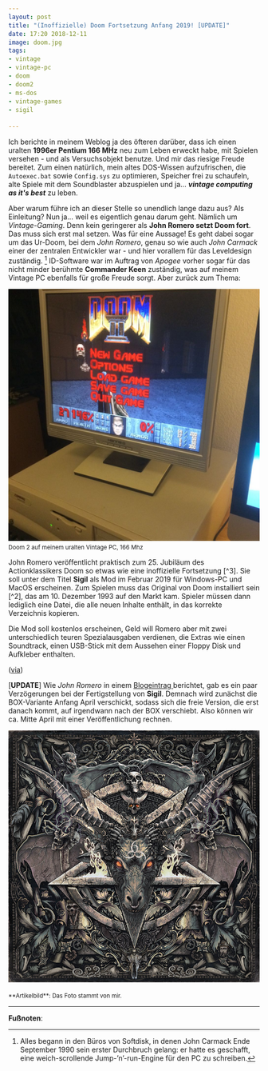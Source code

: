 ```yaml
---
layout: post
title: "(Inoffizielle) Doom Fortsetzung Anfang 2019! [UPDATE]"
date: 17:20 2018-12-11
image: doom.jpg
tags:
- vintage
- vintage-pc
- doom
- doom2
- ms-dos
- vintage-games
- sigil

---
```

Ich berichte in meinem Weblog ja des öfteren darüber, dass ich einen uralten **1996er Pentium 166 MHz** neu zum Leben erweckt habe, mit Spielen versehen - und als Versuchsobjekt benutze. Und mir das riesige Freude bereitet. Zum einen natürlich, mein altes DOS-Wissen aufzufrischen, die <code>Autoexec.bat</code> sowie <code>Config.sys</code> zu optimieren, Speicher frei zu schaufeln, alte Spiele mit dem Soundblaster abzuspielen und ja… **_vintage computing as it's best_** zu leben. <!--more-->

Aber warum führe ich an dieser Stelle so unendlich lange dazu aus? Als Einleitung? Nun ja… weil es eigentlich genau darum geht. Nämlich um _Vintage-Gaming_. Denn kein geringerer als **John Romero setzt Doom fort**. Das muss sich erst mal setzen. Was für eine Aussage! Es geht dabei sogar um das Ur-Doom, bei dem _John Romero_, genau so wie auch _John Carmack_ einer der zentralen Entwickler war - und hier vorallem für das Leveldesign zuständig. [^1] ID-Software war im Auftrag von _Apogee_ vorher sogar für das nicht minder berühmte **Commander Keen** zuständig, was auf meinem Vintage PC ebenfalls für große Freude sorgt. Aber zurück zum Thema:

![Doom 2 Vintage PC](/assets/2018/doom-vintage1.jpg)
<small>Doom 2 auf meinem uralten Vintage PC, 166 Mhz</small>

John Romero veröffentlicht praktisch zum 25. Jubiläum des Actionklassikers Doom so etwas wie eine inoffizielle Fortsetzung \[^3\]. Sie soll unter dem Titel **Sigil** als Mod im Februar 2019 für Windows-PC und MacOS erscheinen. Zum Spielen muss das Original von Doom installiert sein \[^2\], das am 10. Dezember 1993 auf den Markt kam. Spieler müssen dann lediglich eine Datei, die alle neuen Inhalte enthält, in das korrekte Verzeichnis kopieren.

Die Mod soll kostenlos erscheinen, Geld will Romero aber mit zwei unterschiedlich teuren Spezialausgaben verdienen, die Extras wie einen Soundtrack, einen USB-Stick mit dem Aussehen einer Floppy Disk und Aufkleber enthalten.

([via](https://www.golem.de/news/sigil-john-romero-setzt-doom-fort-1812-138179.html))

\[**UPDATE**\] Wie _John Romero_ in einem [Blogeintrag ](https://rome.ro/news/2019/2/16/sigil-update) berichtet, gab es ein paar Verzögerungen bei der Fertigstellung von **Sigil**. Demnach wird zunächst die BOX-Variante Anfang April verschickt, sodass sich die freie Version, die erst danach kommt, auf irgendwann nach der BOX verschiebt. Also können wir ca. Mitte April mit einer Veröffentlichung rechnen.

![](/content/images/sigil.jpg)

<small>
**Artikelbild**: Das Foto stammt von mir.
</small>

***

**Fußnoten**:

[^1]: Alles begann in den Büros von Softdisk, in denen John Carmack Ende September 1990 sein erster Durchbruch gelang: er hatte es geschafft, eine weich-scrollende Jump-’n’-run-Engine für den PC zu schreiben.
[^2]: Wie in meinem Foto ersichtlich, allerdings besitze ich nur Doom 2, ich weiß nicht ob dafür das Original von Doom 1 von Nöten ist. BTW habe ich scheinbar _noch_ _nie_ Doom 1 gespielt.
[^3]: Darüber schreibt er in [seinem Blog](https://www.romerogames.ie/sigil/), indem er ein Interview mit sich selber geführt hat.